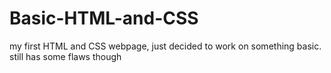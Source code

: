 # Basic-HTML-and-CSS
my first HTML and CSS webpage, just decided to work on something basic. still has some flaws though
